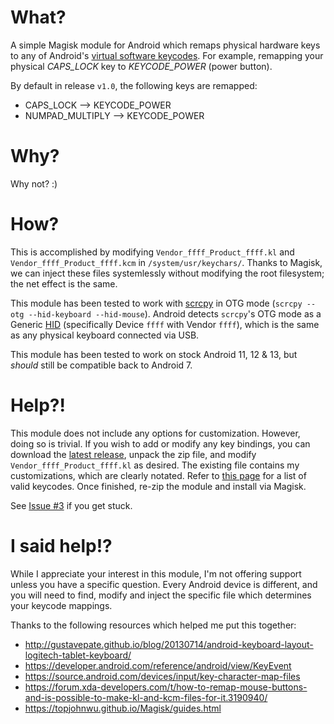 # What?
A simple Magisk module for Android which remaps physical hardware keys to any of Android's [virtual software keycodes]([https://source.android.com/devices/input/key-character-map-files). For example, remapping your physical *CAPS_LOCK* key to *KEYCODE_POWER* (power button).

By default in release `v1.0`, the following keys are remapped:
* CAPS_LOCK --> KEYCODE_POWER
* NUMPAD_MULTIPLY --> KEYCODE_POWER

# Why?
Why not?  :)

# How?
This is accomplished by modifying `Vendor_ffff_Product_ffff.kl` and `Vendor_ffff_Product_ffff.kcm` in `/system/usr/keychars/`. Thanks to Magisk, we can inject these files systemlessly without modifying the root filesystem; the net effect is the same.

This module has been tested to work with [scrcpy](https://github.com/Genymobile/scrcpy) in OTG mode (`scrcpy --otg --hid-keyboard --hid-mouse`). Android detects `scrcpy`'s OTG mode as a Generic [HID](https://en.wikipedia.org/wiki/Human_interface_device) (specifically Device `ffff` with Vendor `ffff`), which is the same as any physical keyboard connected via USB.

This module has been tested to work on stock Android 11, 12 & 13, but _should_ still be compatible back to Android 7.

# Help?!
This module does not include any options for customization. However, doing so is trivial. If you wish to add or modify any key bindings, you can download the [latest release](https://github.com/Jefferderp/Magisk-KeyboardRemaps/releases/latest), unpack the zip file, and modify `Vendor_ffff_Product_ffff.kl` as desired. The existing file contains my customizations, which are clearly notated. Refer to [this page](https://developer.android.com/reference/android/view/KeyEvent) for a list of valid keycodes. Once finished, re-zip the module and install via Magisk.

See [Issue #3](https://github.com/Jefferderp/Magisk-KeyboardRemaps/issues/3) if you get stuck.

# I said help!?
While I appreciate your interest in this module, I'm not offering support unless you have a specific question. Every Android device is different, and you will need to find, modify and inject the specific file which determines your keycode mappings.

Thanks to the following resources which helped me put this together:
* http://gustavepate.github.io/blog/20130714/android-keyboard-layout-logitech-tablet-keyboard/
* https://developer.android.com/reference/android/view/KeyEvent
* https://source.android.com/devices/input/key-character-map-files
* https://forum.xda-developers.com/t/how-to-remap-mouse-buttons-and-is-possible-to-make-kl-and-kcm-files-for-it.3190940/
* https://topjohnwu.github.io/Magisk/guides.html
